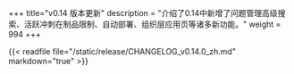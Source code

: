 +++
title="v0.14 版本更新"
description = "介绍了0.14中新增了问题管理高级搜索、活跃冲刺在制品限制、自动部署、组织层应用页等诸多新功能。"
weight = 994
+++

{{< readfile file="/static/release/CHANGELOG_v0.14.0_zh.md" markdown="true" >}}